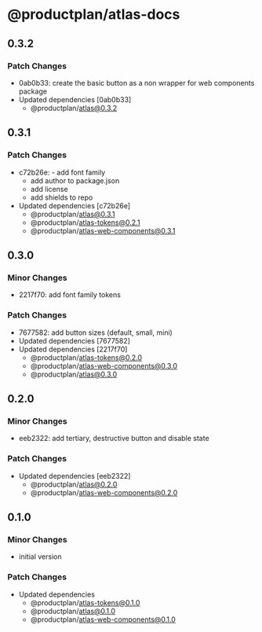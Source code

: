 # @productplan/atlas-docs

## 0.3.2

### Patch Changes

- 0ab0b33: create the basic button as a non wrapper for web components package
- Updated dependencies [0ab0b33]
  - @productplan/atlas@0.3.2

## 0.3.1

### Patch Changes

- c72b26e: - add font family
  - add author to package.json
  - add license
  - add shields to repo
- Updated dependencies [c72b26e]
  - @productplan/atlas@0.3.1
  - @productplan/atlas-tokens@0.2.1
  - @productplan/atlas-web-components@0.3.1

## 0.3.0

### Minor Changes

- 2217f70: add font family tokens

### Patch Changes

- 7677582: add button sizes (default, small, mini)
- Updated dependencies [7677582]
- Updated dependencies [2217f70]
  - @productplan/atlas-tokens@0.2.0
  - @productplan/atlas-web-components@0.3.0
  - @productplan/atlas@0.3.0

## 0.2.0

### Minor Changes

- eeb2322: add tertiary, destructive button and disable state

### Patch Changes

- Updated dependencies [eeb2322]
  - @productplan/atlas@0.2.0
  - @productplan/atlas-web-components@0.2.0

## 0.1.0

### Minor Changes

- initial version

### Patch Changes

- Updated dependencies
  - @productplan/atlas-tokens@0.1.0
  - @productplan/atlas@0.1.0
  - @productplan/atlas-web-components@0.1.0
